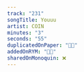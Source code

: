 ```yaml
---
track: "231"
songTitle: Youuu
artist: COIN
minutes: "3"
seconds: "55"
duplicatedOnPaper: "👍🏻"
addedOnRYM: "👍🏻"
sharedOnMonoquin: ❌
---
```

